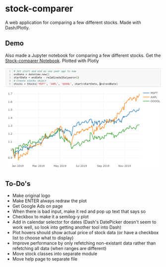 # stock-comparer

A web application for comparing a few different stocks.  Made with Dash/Plotly.

## Demo
Also made a Jupyter notebook for comparing a few different stocks.  Get the [Stock-comparer Notebook](https://github.com/AndrewChap/stock-comparer/blob/master/stock-comparer.ipynb).  Plotted with Plotly

![Stock Python Class](https://github.com/AndrewChap/stock-comparer/blob/master/images/stock-class-screenshot.PNG)
![Stock Comparer Screenshot](https://github.com/AndrewChap/stock-comparer/blob/master/images/stock-comparer-screenshot.PNG)

## To-Do's
* Make original logo
* Make ENTER always redraw the plot
* Get Google Ads on page
* When there is bad input, make it red and pop up text that says so
* Checkbox to make it a semilog-y plot
* Add in calendar selector for dates (Dash's DatePicker doesn't seem to work well, so look into getting another tool into Dash)
* Plot hovers should show actual price of stock data (or have a checkbox list to choose what to display)
* Improve performance by only refetching non-existant data rather than refetching all data (when ranges are different)
* Move stock classes into separate module
* Move help page to separate file
